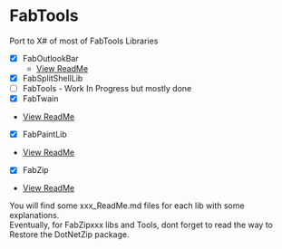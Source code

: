 # FabTools
Port to X# of most of FabTools Libraries

- [x] FabOutlookBar
  - [View ReadMe](https://github.com/X-Sharp/FabTools/blob/master/FabTools/FabOutlookBar_ReadMe.md)
- [x] FabSplitShellLib
- [ ] FabTools - Work In Progress but mostly done
- [x] FabTwain
 - [View ReadMe](https://github.com/X-Sharp/FabTools/blob/master/FabTools/FabTwain_ReadMe.md)
- [x] FabPaintLib
- [View ReadMe](https://github.com/X-Sharp/FabTools/blob/master/FabTools/FabPaintLib_ReadMe.md)
- [x] FabZip
- [View ReadMe](https://github.com/X-Sharp/FabTools/blob/master/FabTools/FabZip_ReadMe.md)


You will find some xxx_ReadMe.md files for each lib with some explanations.  
Eventually, for FabZipxxx libs and Tools, dont forget to read the way to Restore the DotNetZip package.